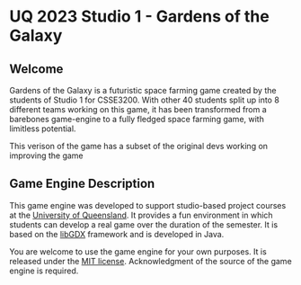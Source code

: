 # UQ 2023 Studio 1 - Gardens of the Galaxy

## Welcome

Gardens of the Galaxy is a futuristic space farming game created by the students of Studio 1 for CSSE3200. With other 40 students split up into 8 different teams working on this game, it has been transformed from a barebones game-engine to a fully fledged space farming game, with limitless potential.

This verison of the game has a subset of the original devs working on improving the game

## Game Engine Description

This game engine was developed to support studio-based project courses at the [University of Queensland](https://uq.edu.au/ "UQ Home Page"). It provides a fun environment in which students can develop a real game over the duration of the semester. It is based on the [libGDX](https://libgdx.com/ "libGDX Information") framework and is developed in Java. 

You are welcome to use the game engine for your own purposes. It is released under the [MIT license](https://opensource.org/licenses/MIT "MIT License Description"). Acknowledgment of the source of the game engine is required.
